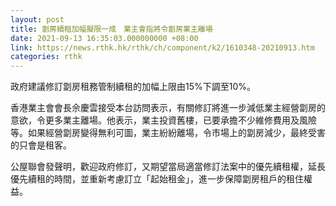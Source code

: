 ```yaml
---
layout: post
title: 劏房續租加幅擬限一成　業主會指將令劏房業主離場
date: 2021-09-13 16:35:03.000000000 +08:00
link: https://news.rthk.hk/rthk/ch/component/k2/1610348-20210913.htm
categories: rthk
---
```


政府建議修訂劏房租務管制續租的加幅上限由15%下調至10%。

香港業主會會長佘慶雲接受本台訪問表示，有關修訂將進一步減低業主經營劏房的意欲，令更多業主離場。他表示，業主投資舊樓，已要承擔不少維修費用及風險等。如果經營劏房變得無利可圖，業主紛紛離場，令市場上的劏房減少，最終受害的只會是租客。

公屋聯會發聲明，歡迎政府修訂，又期望當局適當修訂法案中的優先續租權，延長優先續租的時間，並重新考慮訂立「起始租金」，進一步保障劏房租戶的租住權益。
